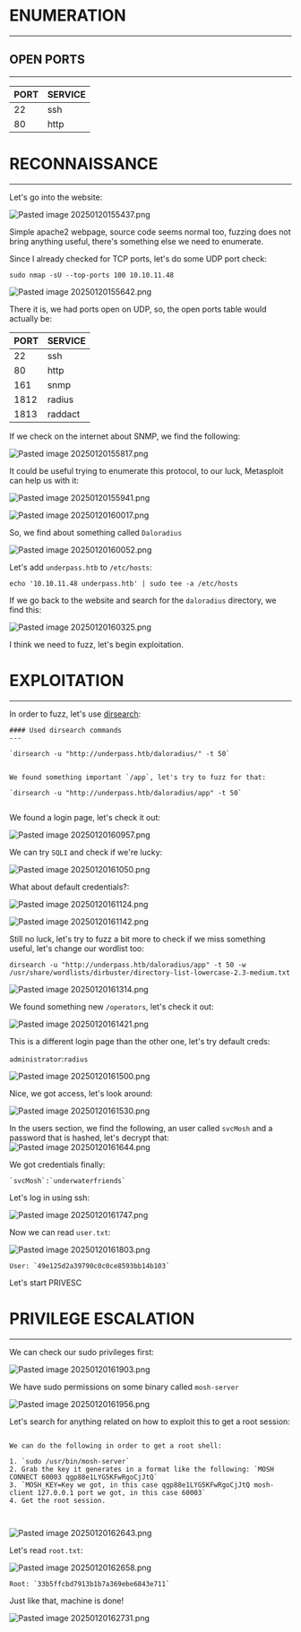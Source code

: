 ﻿# ENUMERATION
---



## OPEN PORTS
---


| PORT | SERVICE |
| :--- | :------ |
| 22   | ssh     |
| 80   | http    |



# RECONNAISSANCE
---


Let's go into the website:


![Pasted image 20250120155437.png](../../IMAGES/Pasted%20image%2020250120155437.png)

Simple apache2 webpage, source code seems normal too, fuzzing does not bring anything useful, there's something else we need to enumerate.

Since I already checked for TCP ports, let's do some UDP port check:


`sudo nmap -sU --top-ports 100 10.10.11.48`


![Pasted image 20250120155642.png](../../IMAGES/Pasted%20image%2020250120155642.png)

There it is, we had ports open on UDP, so, the open ports table would actually be:



| PORT | SERVICE |
| :--- | :------ |
| 22   | ssh     |
| 80   | http    |
| 161  | snmp    |
| 1812 | radius  |
| 1813 | raddact |
If we check on the internet about SNMP, we find the following:

![Pasted image 20250120155817.png](../../IMAGES/Pasted%20image%2020250120155817.png)

It could be useful trying to enumerate this protocol, to our luck, Metasploit can help us with it:

![Pasted image 20250120155941.png](../../IMAGES/Pasted%20image%2020250120155941.png)


![Pasted image 20250120160017.png](../../IMAGES/Pasted%20image%2020250120160017.png)

So, we find about something called `Daloradius` 

![Pasted image 20250120160052.png](../../IMAGES/Pasted%20image%2020250120160052.png)

Let's add `underpass.htb` to `/etc/hosts`:

`echo '10.10.11.48 underpass.htb' | sudo tee -a /etc/hosts`


If we go back to the website and search for the `daloradius` directory, we find this:

![Pasted image 20250120160325.png](../../IMAGES/Pasted%20image%2020250120160325.png)

I think we need to fuzz, let's begin exploitation.



# EXPLOITATION
---

In order to fuzz, let's use [dirsearch](https://github.com/maurosoria/dirsearch):


```ad-hint
#### Used dirsearch commands
---

`dirsearch -u "http://underpass.htb/daloradius/" -t 50`


We found something important `/app`, let's try to fuzz for that:

`dirsearch -u "http://underpass.htb/daloradius/app" -t 50`


```


We found a login page, let's check it out:


![Pasted image 20250120160957.png](../../IMAGES/Pasted%20image%2020250120160957.png)

We can try `SQLI` and check if we're lucky:


![Pasted image 20250120161050.png](../../IMAGES/Pasted%20image%2020250120161050.png)

What about default credentials?:

![Pasted image 20250120161124.png](../../IMAGES/Pasted%20image%2020250120161124.png)


![Pasted image 20250120161142.png](../../IMAGES/Pasted%20image%2020250120161142.png)


Still no luck, let's try to fuzz a bit more to check if we miss something useful, let's change our wordlist too:

`dirsearch -u "http://underpass.htb/daloradius/app" -t 50 -w /usr/share/wordlists/dirbuster/directory-list-lowercase-2.3-medium.txt`

![Pasted image 20250120161314.png](../../IMAGES/Pasted%20image%2020250120161314.png)

We found something new `/operators`, let's check it out:


![Pasted image 20250120161421.png](../../IMAGES/Pasted%20image%2020250120161421.png)

This is a different login page than the other one, let's try default creds:


`administrator`:`radius`


![Pasted image 20250120161500.png](../../IMAGES/Pasted%20image%2020250120161500.png)

Nice, we got access, let's look around:

![Pasted image 20250120161530.png](../../IMAGES/Pasted%20image%2020250120161530.png)

In the users section, we find the following, an user called `svcMosh` and a password that is hashed, let's decrypt that:
![Pasted image 20250120161644.png](../../IMAGES/Pasted%20image%2020250120161644.png)

We got credentials finally:

```ad-important
`svcMosh`:`underwaterfriends`
```

Let's log in using ssh:


![Pasted image 20250120161747.png](../../IMAGES/Pasted%20image%2020250120161747.png)

Now we can read `user.txt`:

![Pasted image 20250120161803.png](../../IMAGES/Pasted%20image%2020250120161803.png)

```ad-important
User: `49e125d2a39790c0c0ce8593bb14b103`
```

Let's start PRIVESC

# PRIVILEGE ESCALATION
---


We can check our sudo privileges first:

![Pasted image 20250120161903.png](../../IMAGES/Pasted%20image%2020250120161903.png)

We have sudo permissions on some binary called `mosh-server`

![Pasted image 20250120161956.png](../../IMAGES/Pasted%20image%2020250120161956.png)

Let's search for anything related on how to exploit this to get a root session:

```ad-summary

We can do the following in order to get a root shell:

1. `sudo /usr/bin/mosh-server`
2. Grab the key it generates in a format like the following: `MOSH CONNECT 60003 qgp88e1LYG5KFwRgoCjJtQ`
3. `MOSH_KEY=Key we got, in this case qgp88e1LYG5KFwRgoCjJtQ mosh-client 127.0.0.1 port we got, in this case 60003`
4. Get the root session.



```

![Pasted image 20250120162643.png](../../IMAGES/Pasted%20image%2020250120162643.png)

Let's read `root.txt`:


![Pasted image 20250120162658.png](../../IMAGES/Pasted%20image%2020250120162658.png)

```ad-important
Root: `33b5ffcbd7913b1b7a369ebe6843e711`
```

Just like that, machine is done!

![Pasted image 20250120162731.png](../../IMAGES/Pasted%20image%2020250120162731.png)

